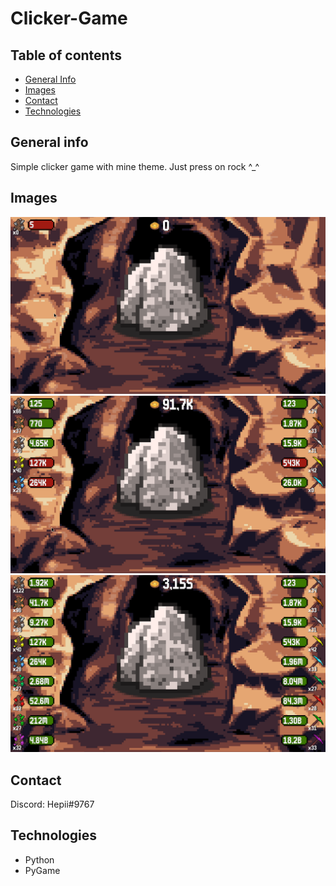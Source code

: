 # Clicker-Game
## Table of contents
* [General Info](#general_info)
* [Images](#images)
* [Contact](#contact)
* [Technologies](#technologies)
## General info
Simple clicker game with mine theme. Just press on rock ^_^

## Images
![1](./data/1.png)<br />
![2](./data/2.png)<br />
![3](./data/3.png)<br />

## Contact
Discord: Hepii#9767<br />

## Technologies
* Python
* PyGame

